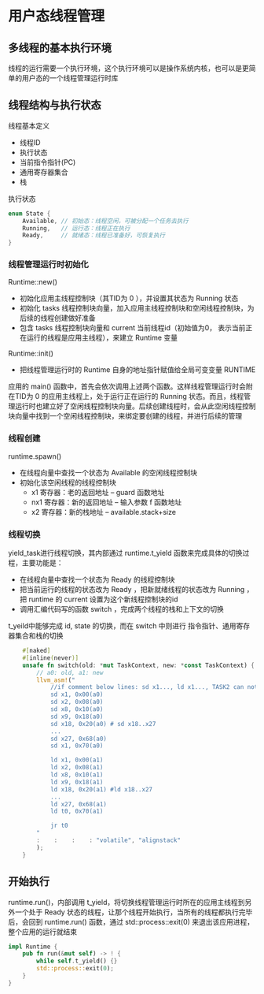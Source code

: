 # 用户态线程管理

## 多线程的基本执行环境

线程的运行需要一个执行环境，这个执行环境可以是操作系统内核，也可以是更简单的用户态的一个线程管理运行时库

## 线程结构与执行状态

线程基本定义
- 线程ID
- 执行状态
- 当前指令指针(PC)
- 通用寄存器集合
- 栈

执行状态
```rust
enum State {
    Available, // 初始态：线程空闲，可被分配一个任务去执行
    Running,   // 运行态：线程正在执行
    Ready,     // 就绪态：线程已准备好，可恢复执行
}
```

### 线程管理运行时初始化

Runtime::new()
- 初始化应用主线程控制块（其TID为 0 ），并设置其状态为 Running 状态
- 初始化 tasks 线程控制块向量，加入应用主线程控制块和空闲线程控制块，为后续的线程创建做好准备
- 包含 tasks 线程控制块向量和 current 当前线程id（初始值为0， 表示当前正在运行的线程是应用主线程），来建立 Runtime 变量

Runtime::init()
- 把线程管理运行时的 Runtime 自身的地址指针赋值给全局可变变量 RUNTIME

应用的 main() 函数中，首先会依次调用上述两个函数。这样线程管理运行时会附在TID为 0 的应用主线程上，处于运行正在运行的 Running 状态。而且，线程管理运行时也建立好了空闲线程控制块向量。后续创建线程时，会从此空闲线程控制块向量中找到一个空闲线程控制块，来绑定要创建的线程，并进行后续的管理

### 线程创建

runtime.spawn()
- 在线程向量中查找一个状态为 Available 的空闲线程控制块
- 初始化该空闲线程的线程控制块
  - x1 寄存器：老的返回地址 – guard 函数地址
  - nx1 寄存器：新的返回地址 – 输入参数 f 函数地址
  - x2 寄存器：新的栈地址 – available.stack+size

### 线程切换

yield_task进行线程切换，其内部通过 runtime.t_yield 函数来完成具体的切换过程，主要功能是：
- 在线程向量中查找一个状态为 Ready 的线程控制块
- 把当前运行的线程的状态改为 Ready ，把新就绪线程的状态改为 Running ，把 runtime 的 current 设置为这个新线程控制块的id
- 调用汇编代码写的函数 switch ，完成两个线程的栈和上下文的切换

t_yeild中能够完成 id, state 的切换，而在 switch 中则进行 指令指针、通用寄存器集合和栈的切换

```rust
    #[naked]
    #[inline(never)]
    unsafe fn switch(old: *mut TaskContext, new: *const TaskContext) {
        // a0: old, a1: new
        llvm_asm!("
            //if comment below lines: sd x1..., ld x1..., TASK2 can not finish, and will segment fault
            sd x1, 0x00(a0)
            sd x2, 0x08(a0)
            sd x8, 0x10(a0)
            sd x9, 0x18(a0)
            sd x18, 0x20(a0) # sd x18..x27
            ...
            sd x27, 0x68(a0)
            sd x1, 0x70(a0)

            ld x1, 0x00(a1)
            ld x2, 0x08(a1)
            ld x8, 0x10(a1)
            ld x9, 0x18(a1)
            ld x18, 0x20(a1) #ld x18..x27
            ...
            ld x27, 0x68(a1)
            ld t0, 0x70(a1)

            jr t0
        "
        :    :    :    : "volatile", "alignstack"
        );
    }
```

## 开始执行

runtime.run()，内部调用 t_yield，将切换线程管理运行时所在的应用主线程到另外一个处于 Ready 状态的线程，让那个线程开始执行，当所有的线程都执行完毕后，会回到 runtime.run() 函数，通过 std::process::exit(0) 来退出该应用进程，整个应用的运行就结束

```rust
impl Runtime {
    pub fn run(&mut self) -> ! {
        while self.t_yield() {}
        std::process::exit(0);
    }
}
```
